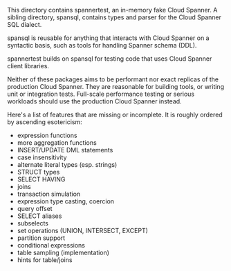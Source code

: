 This directory contains spannertest, an in-memory fake Cloud Spanner. A sibling
directory, spansql, contains types and parser for the Cloud Spanner SQL dialect.

spansql is reusable for anything that interacts with Cloud Spanner on a
syntactic basis, such as tools for handling Spanner schema (DDL).

spannertest builds on spansql for testing code that uses Cloud Spanner client
libraries.

Neither of these packages aims to be performant nor exact replicas of the
production Cloud Spanner. They are reasonable for building tools, or writing
unit or integration tests. Full-scale performance testing or serious workloads
should use the production Cloud Spanner instead.

Here's a list of features that are missing or incomplete. It is roughly ordered
by ascending esotericism:

- expression functions
- more aggregation functions
- INSERT/UPDATE DML statements
- case insensitivity
- alternate literal types (esp. strings)
- STRUCT types
- SELECT HAVING
- joins
- transaction simulation
- expression type casting, coercion
- query offset
- SELECT aliases
- subselects
- set operations (UNION, INTERSECT, EXCEPT)
- partition support
- conditional expressions
- table sampling (implementation)
- hints for table/joins
